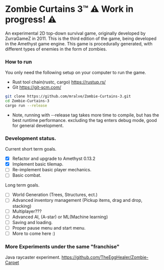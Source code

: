 # Zombie Curtains 3™  ⚠ Work in progress! ⚠
An experimental 2D top-down survival game, originally developed by ZurraGameZ in 2011. This is the third edition of the game, being developed in the Amethyst game engine. This game is procedurally generated, with different types of enemies in the form of zombies.

### How to run
You only need the following setup on your computer to run the game.
- Rust tool chain(rustc, cargo)  https://rustup.rs/
- Git  https://git-scm.com/

```bash
git clone https://github.com/mralve/Zombie-Curtains-3.git
cd Zombie-Curtains-3
cargo run --release
```
- Note, running with --release tag takes more time to compile, but has the best runtime performance. excluding the tag enters debug mode, good for general development.

### Development status.

Current short term goals.
- [x] Refactor and upgrade to Amethyst 0.13.2
- [x] Implement basic tilemap.
- [ ] Re-implement basic player mechanics. 
- [ ] Basic combat.

Long term goals.
- [ ] World Generation (Trees, Structures, ect.)
- [ ] Advanced inventory management (Pickup items, drag and drop, stacking)
- [ ] Multiplayer???
- [ ] Advanced AI, (A-star) or ML(Machine learning)
- [ ] Saving and loading.
- [ ] Proper pause menu and start menu.
- [ ] More to come here :)

### More Experiments under the same "franchise"
Java raycaster experiment.
https://github.com/TheEggHealer/Zombie-Carpet
